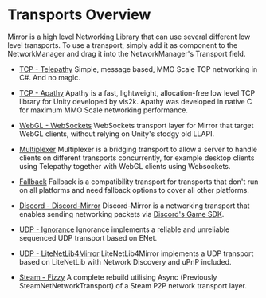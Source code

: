 # Transports Overview

Mirror is a high level Networking Library that can use several different low level transports. To use a transport, simply add it as component to the NetworkManager and drag it into the NetworkManager's Transport field.

-   [TCP - Telepathy](Telepathy.md) Simple, message based, MMO Scale TCP networking in C\#. And no magic.

-   [TCP - Apathy](https://mirror-networking.com/apathy/) Apathy is a fast, lightweight, allocation-free low level TCP library for Unity developed by vis2k. Apathy was developed in native C for maximum MMO Scale networking performance.

-   [WebGL - WebSockets](WebSockets.md) WebSockets transport layer for Mirror that target WebGL clients, without relying on Unity's stodgy old LLAPI.

-   [Multiplexer](Multiplexer.md) Multiplexer is a bridging transport to allow a server to handle clients on different transports concurrently, for example desktop clients using Telepathy together with WebGL clients using Websockets.

-   [Fallback](Fallback.md) Fallback is a compatibility transport for transports that don't run on all platforms and need fallback options to cover all other platforms.

-   [Discord - Discord-Mirror](DiscordMirror.md) Discord-Mirror is a networking transport that enables sending networking packets via [Discord's Game SDK](https://discordapp.com/developers/docs/game-sdk/sdk-starter-guide).

-   [UDP - Ignorance](Ignorance.md) Ignorance implements a reliable and unreliable sequenced UDP transport based on ENet.

-   [UDP - LiteNetLib4Mirror](LiteNetLib4Mirror.md) LiteNetLib4Mirror implements a UDP transport based on LiteNetLib with Network Discovery and uPnP included.

-   [Steam - Fizzy](Fizzy.md) A complete rebuild utilising Async (Previously SteamNetNetworkTransport) of a Steam P2P network transport layer.

